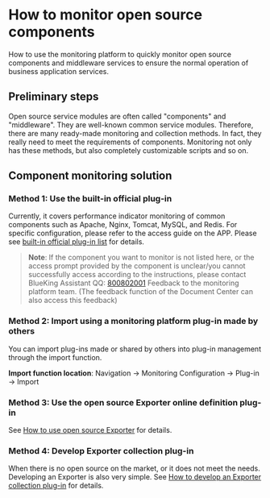 # How to monitor open source components

How to use the monitoring platform to quickly monitor open source components and middleware services to ensure the normal operation of business application services.

## Preliminary steps

Open source service modules are often called "components" and "middleware". They are well-known common service modules. Therefore, there are many ready-made monitoring and collection methods. In fact, they really need to meet the requirements of components. Monitoring not only has these methods, but also completely customizable scripts and so on.

## Component monitoring solution

### Method 1: Use the built-in official plug-in

Currently, it covers performance indicator monitoring of common components such as Apache, Nginx, Tomcat, MySQL, and Redis. For specific configuration, please refer to the access guide on the APP. Please see [built-in official plug-in list](../functions/addenda/builtin-plugins.md) for details.

> **Note**: If the component you want to monitor is not listed here, or the access prompt provided by the component is unclear/you cannot successfully access according to the instructions, please contact BlueKing Assistant QQ: [800802001](http://wpa.b.qq.com/cgi/wpa.php?ln=1&key=XzgwMDgwMjAwMV80NDMwOTZfODAwODAyMDAxXzJf) Feedback to the monitoring platform team. (The feedback function of the Document Center can also access this feedback)

### Method 2: Import using a monitoring platform plug-in made by others

You can import plug-ins made or shared by others into plug-in management through the import function.

**Import function location**: Navigation → Monitoring Configuration → Plug-in → Import

### Method 3: Use the open source Exporter online definition plug-in

See [How to use open source Exporter](import_exporter.md) for details.

### Method 4: Develop Exporter collection plug-in

When there is no open source on the market, or it does not meet the needs. Developing an Exporter is also very simple. See [How to develop an Exporter collection plug-in](../dev/plugin_exporter_dev.md) for details.